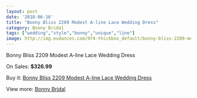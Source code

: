 ```yaml
---
layout: post
date: '2018-06-16'
title: "Bonny Bliss 2209 Modest A-line Lace Wedding Dress"
category: Bonny Bridal
tags: ["wedding","style","bonny","unique","line"]
image: http://img.eudances.com/974-thickbox_default/bonny-bliss-2209-modest-a-line-lace-wedding-dress.jpg
---
```

Bonny Bliss 2209 Modest A-line Lace Wedding Dress

On Sales: **$326.99**
<a href="https://www.eudances.com/en/bonny-bridal/346-bonny-bliss-2209-modest-a-line-lace-wedding-dress.html"><amp-img layout="responsive" width="600" height="600" src="//img.eudances.com/974-thickbox_default/bonny-bliss-2209-modest-a-line-lace-wedding-dress.jpg" alt="Bonny Bliss 2209 Modest A-line Lace Wedding Dress 0" /></a>
<a href="https://www.eudances.com/en/bonny-bridal/346-bonny-bliss-2209-modest-a-line-lace-wedding-dress.html"><amp-img layout="responsive" width="600" height="600" src="//img.eudances.com/975-thickbox_default/bonny-bliss-2209-modest-a-line-lace-wedding-dress.jpg" alt="Bonny Bliss 2209 Modest A-line Lace Wedding Dress 1" /></a>

Buy it: [Bonny Bliss 2209 Modest A-line Lace Wedding Dress](https://www.eudances.com/en/bonny-bridal/346-bonny-bliss-2209-modest-a-line-lace-wedding-dress.html "Bonny Bliss 2209 Modest A-line Lace Wedding Dress")

View more: [Bonny Bridal](https://www.eudances.com/en/3-bonny-bridal "Bonny Bridal")